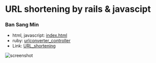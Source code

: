 # URL shortening by rails & javascipt
### Ban Sang Min

- html, javascript: [index.html](https://github.com/tkdals1119/url_shortening/blob/master/public/index.html)
- ruby: [urlconverter_controller](https://github.com/tkdals1119/url_shortening/blob/master/app/controllers/urlconverter_controller.rb)
- Link: [URL_shortening](https://peaceful-scrubland-98974.herokuapp.com/)

![screenshot](https://scontent-icn1-1.xx.fbcdn.net/v/t1.0-9/25289450_1747777748580402_1955256572946230204_n.jpg?oh=02919a41e22fa24852de5f1c65eb2fcd&oe=5A8986F6)